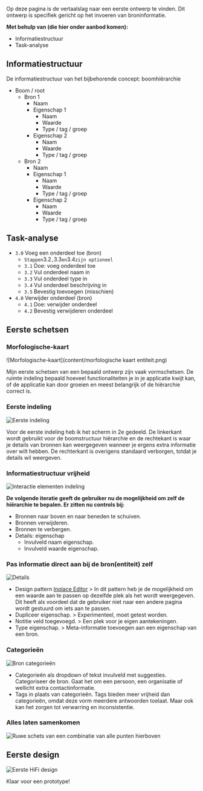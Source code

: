 

Op deze pagina is de vertaalslag naar een eerste ontwerp te vinden. Dit ontwerp is specifiek gericht op het invoeren van broninformatie.

__Met behulp van (die hier onder aanbod komen):__

* Informatiestructuur
* Task-analyse


## Informatiestructuur

De informatiestructuur van het bijbehorende concept: boomhiërarchie

* Boom / root
  * Bron 1
    * Naam
    * Eigenschap 1
      * Naam
      * Waarde
      * Type / tag / groep
    * Eigenschap 2
      * Naam
      * Waarde
      * Type / tag / groep
  * Bron 2
    * Naam
    * Eigenschap 1
      * Naam
      * Waarde
      * Type / tag / groep
    * Eigenschap 2
      * Naam
      * Waarde
      * Type / tag / groep

## Task-analyse

* `3.0` Voeg een onderdeel toe (bron)
  * `Stappen`3.2`,`3.3`en`3.4`zijn optioneel`
  * `3.1` Doe: voeg onderdeel toe
  * `3.2` Vul onderdeel naam in
  * `3.3` Vul onderdeel type in
  * `3.4` Vul onderdeel beschrijving in
  * `3.5` Bevestig toevoegen (misschien)
* `4.0` Verwijder onderdeel (bron)
  * `4.1` Doe: verwijder onderdeel
  * `4.2` Bevestig verwijderen onderdeel



## Eerste schetsen

### Morfologische-kaart

![Morfologische-kaart](content/morfologische kaart entiteit.png)


Mijn eerste schetsen van een bepaald ontwerp zijn vaak vormschetsen. De ruimte indeling bepaald hoeveel functionaliteiten je in je applicatie kwijt kan, of de applicatie kan door groeien en meest belangrijk of de hiërarchie correct is.


### Eerste indeling

![Eerste indeling](content/schetsen29.png)

Voor de eerste indeling heb ik het scherm in 2e gedeeld. De linkerkant wordt gebruikt voor de boomstructuur hiërarchie en de rechtekant is waar je details van bronnen kan weergegeven wanneer je ergens extra informatie over wilt hebben. De rechterkant is overigens standaard verborgen, totdat je details wil weergeven.


### Informatiestructuur vrijheid

![Interactie elementen indeling](content/schetsen33.png)

__De volgende iteratie geeft de gebruiker nu de mogelijkheid om zelf de hiërarchie te bepalen. Er zitten nu controls bij:__
* Bronnen naar boven en naar beneden te schuiven.
* Bronnen verwijderen.
* Bronnen te verbergen.
* Details: eigenschap
  * Invulveld naam eigenschap.
  * Invulveld waarde eigenschap.


### Pas informatie direct aan bij de bron(entiteit) zelf

![Details](content/schetsen30.png)

* Design pattern [Inplace Editor](http://ui-patterns.com/patterns/InplaceEditor) > In dit pattern heb je de mogelijkheid om een waarde aan te passen op dezelfde plek als het wordt weergegeven. Dit heeft als voordeel dat de gebruiker niet naar een andere pagina wordt gestuurd om iets aan te passen.
* Dupliceer eigenschap. > Experimenteel, moet getest worden.
* Notitie veld toegevoegd. > Een plek voor je eigen aantekeningen.
* Type eigenschap. > Meta-informatie toevoegen aan een eigenschap van een bron.

### Categorieën

![Bron categorieën](content/schetsen31.png)

* Categorieën als dropdown of tekst invulveld met suggesties. Categoriseer de bron. Gaat het om een persoon, een organisatie of wellicht extra contactinformatie.
* Tags in plaats van categorieën. Tags bieden meer vrijheid dan categorieën, omdat deze vorm meerdere antwoorden toelaat. Maar ook kan het zorgen tot verwarring en inconsistentie.

### Alles laten samenkomen

![Ruwe schets van een combinatie van alle punten hierboven](content/schetsen32.png)

## Eerste design

![Eerste HiFi design](content/design-1.0.0@4x.png)

Klaar voor een prototype!






